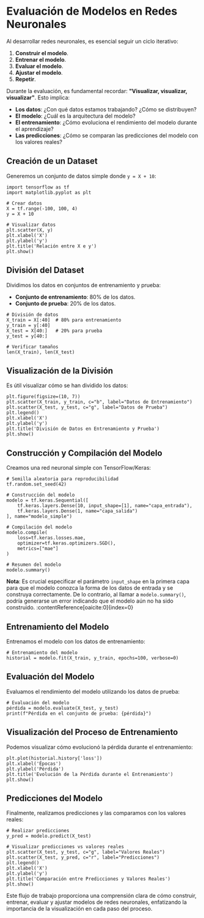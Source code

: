 # Evaluación de Modelos en Redes Neuronales

Al desarrollar redes neuronales, es esencial seguir un ciclo iterativo:

1. **Construir el modelo**.
2. **Entrenar el modelo**.
3. **Evaluar el modelo**.
4. **Ajustar el modelo**.
5. **Repetir**.

Durante la evaluación, es fundamental recordar: **"Visualizar, visualizar, visualizar"**. Esto implica:

- **Los datos**: ¿Con qué datos estamos trabajando? ¿Cómo se distribuyen?
- **El modelo**: ¿Cuál es la arquitectura del modelo?
- **El entrenamiento**: ¿Cómo evoluciona el rendimiento del modelo durante el aprendizaje?
- **Las predicciones**: ¿Cómo se comparan las predicciones del modelo con los valores reales?

## Creación de un Dataset

Generemos un conjunto de datos simple donde `y = X + 10`:

```
import tensorflow as tf
import matplotlib.pyplot as plt

# Crear datos
X = tf.range(-100, 100, 4)
y = X + 10

# Visualizar datos
plt.scatter(X, y)
plt.xlabel('X')
plt.ylabel('y')
plt.title('Relación entre X e y')
plt.show()
```

## División del Dataset

Dividimos los datos en conjuntos de entrenamiento y prueba:

- **Conjunto de entrenamiento**: 80% de los datos.
- **Conjunto de prueba**: 20% de los datos.

```
# División de datos
X_train = X[:40]  # 80% para entrenamiento
y_train = y[:40]
X_test = X[40:]   # 20% para prueba
y_test = y[40:]

# Verificar tamaños
len(X_train), len(X_test)
```

## Visualización de la División

Es útil visualizar cómo se han dividido los datos:

```
plt.figure(figsize=(10, 7))
plt.scatter(X_train, y_train, c="b", label="Datos de Entrenamiento")
plt.scatter(X_test, y_test, c="g", label="Datos de Prueba")
plt.legend()
plt.xlabel('X')
plt.ylabel('y')
plt.title('División de Datos en Entrenamiento y Prueba')
plt.show()
```

## Construcción y Compilación del Modelo

Creamos una red neuronal simple con TensorFlow/Keras:

```
# Semilla aleatoria para reproducibilidad
tf.random.set_seed(42)

# Construcción del modelo
modelo = tf.keras.Sequential([
    tf.keras.layers.Dense(10, input_shape=[1], name="capa_entrada"),
    tf.keras.layers.Dense(1, name="capa_salida")
], name="modelo_simple")

# Compilación del modelo
modelo.compile(
    loss=tf.keras.losses.mae,
    optimizer=tf.keras.optimizers.SGD(),
    metrics=["mae"]
)

# Resumen del modelo
modelo.summary()
```

**Nota**: Es crucial especificar el parámetro `input_shape` en la primera capa para que el modelo conozca la forma de los datos de entrada y se construya correctamente. De lo contrario, al llamar a `modelo.summary()`, podría generarse un error indicando que el modelo aún no ha sido construido. :contentReference[oaicite:0]{index=0}

## Entrenamiento del Modelo

Entrenamos el modelo con los datos de entrenamiento:

```
# Entrenamiento del modelo
historial = modelo.fit(X_train, y_train, epochs=100, verbose=0)
```

## Evaluación del Modelo

Evaluamos el rendimiento del modelo utilizando los datos de prueba:

```
# Evaluación del modelo
pérdida = modelo.evaluate(X_test, y_test)
print(f"Pérdida en el conjunto de prueba: {pérdida}")
```

## Visualización del Proceso de Entrenamiento

Podemos visualizar cómo evolucionó la pérdida durante el entrenamiento:

```
plt.plot(historial.history['loss'])
plt.xlabel('Épocas')
plt.ylabel('Pérdida')
plt.title('Evolución de la Pérdida durante el Entrenamiento')
plt.show()
```

## Predicciones del Modelo

Finalmente, realizamos predicciones y las comparamos con los valores reales:

```
# Realizar predicciones
y_pred = modelo.predict(X_test)

# Visualizar predicciones vs valores reales
plt.scatter(X_test, y_test, c="g", label="Valores Reales")
plt.scatter(X_test, y_pred, c="r", label="Predicciones")
plt.legend()
plt.xlabel('X')
plt.ylabel('y')
plt.title('Comparación entre Predicciones y Valores Reales')
plt.show()
```

Este flujo de trabajo proporciona una comprensión clara de cómo construir, entrenar, evaluar y ajustar modelos de redes neuronales, enfatizando la importancia de la visualización en cada paso del proceso.
